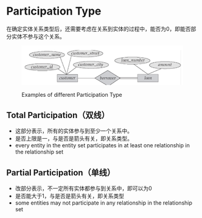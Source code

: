 # Participation Type

在确定实体关系类型后，还需要考虑在关系到实体的过程中，能否为0，即能否部分实体不参与这个关系。

<figure><img src="../../../../.gitbook/assets/image (4) (1) (1) (1) (1).png" alt=""><figcaption><p>Examples of different Participation Type</p></figcaption></figure>

## Total Participation（双线）

* 这部分表示，所有的实体参与到至少一个关系中。
* 是否上限是一，与是否是箭头有关，即关系类型。
* every entity in the entity set participates in at least one relationship in the relationship set

## Partial Participation（单线）

* 改部分表示，不一定所有实体都参与到关系中，即可以为0
* 是否能大于1，与是否是箭头有关，即关系类型
* some entities may not participate in any relationship in the relationship set
